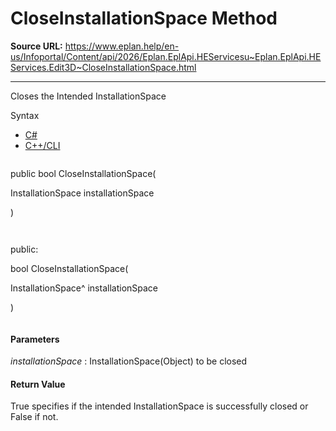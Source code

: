 # CloseInstallationSpace Method

**Source URL:** https://www.eplan.help/en-us/Infoportal/Content/api/2026/Eplan.EplApi.HEServicesu~Eplan.EplApi.HEServices.Edit3D~CloseInstallationSpace.html

---

Closes the Intended InstallationSpace

Syntax

- [C#](#i-syntax-CS)
- [C++/CLI](#i-syntax-CPP2005)

```
```
public bool CloseInstallationSpace( 

   InstallationSpace installationSpace

)
```
```

```
```
public:

bool CloseInstallationSpace( 

   InstallationSpace^ installationSpace

)
```
```

#### Parameters

*installationSpace*
:   InstallationSpace(Object) to be closed

#### Return Value

True specifies if the intended InstallationSpace is successfully closed or False if not.
